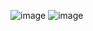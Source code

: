 ![image](https://github.com/user-attachments/assets/832ba9e7-61bc-453c-9b07-1c6058b5beea)
![image](https://github.com/user-attachments/assets/dcd0b3b5-5da7-4811-a5e3-dcce5370110e)
